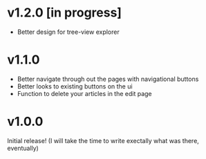 # v1.2.0 [in progress]

- Better design for tree-view explorer

# v1.1.0

- Better navigate through out the pages with navigational buttons
- Better looks to existing buttons on the ui
- Function to delete your articles in the edit page

# v1.0.0

Initial release! (I will take the time to write exectally what was there, eventually)
